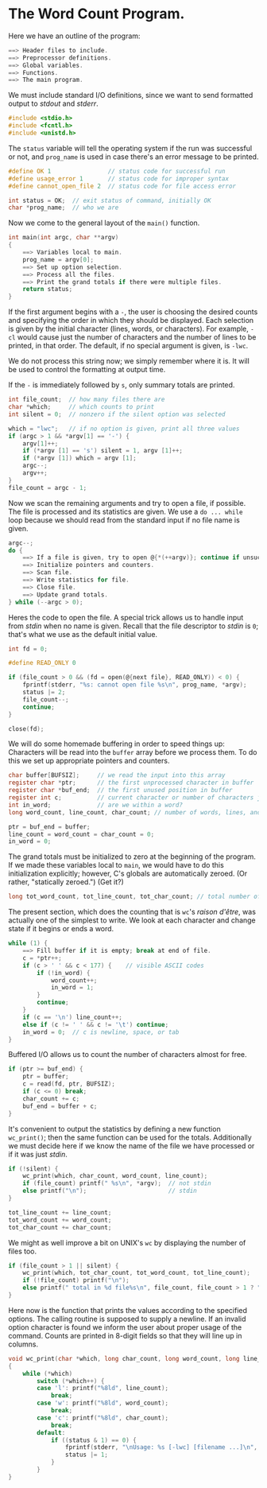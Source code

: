 # The Word Count Program.

Here we have an outline of the program:

```c
==> Header files to include.
==> Preprocessor definitions.
==> Global variables.
==> Functions.
==> The main program.
```

We must include standard I/O definitions, since we want to send formatted output to *stdout* and
*stderr*.

```c - Header files to include
#include <stdio.h>
#include <fcntl.h>
#include <unistd.h>
```

The `status` variable will tell the operating system if the run was successful or not, and
`prog_name` is used in case there's an error message to be printed.

```c - Preprocessor definitions
#define OK 1                // status code for successful run
#define usage_error 1       // status code for improper syntax
#define cannot_open_file 2  // status code for file access error
```

```c - Global variables
int status = OK;  // exit status of command, initially OK
char *prog_name;  // who we are
```

Now we come to the general layout of the `main()` function.

```c - The main program
int main(int argc, char **argv)
{
    ==> Variables local to main.
    prog_name = argv[0];
    ==> Set up option selection.
    ==> Process all the files.
    ==> Print the grand totals if there were multiple files.
    return status;
}
```

If the first argument begins with a `-`, the user is choosing the desired counts and specifying
the order in which they should be displayed. Each selection is given by the initial character
(lines, words, or characters). For example, `-cl` would cause just the number of characters and
the number of lines to be printed, in that order. The default, if no special argument is given, is
`-lwc`.

We do not process this string now; we simply remember where it is. It will be used to control the
formatting at output time.

If the `-` is immediately followed by `s`, only summary totals are printed.

```c - Variables local to main
int file_count;  // how many files there are
char *which;     // which counts to print
int silent = 0;  // nonzero if the silent option was selected
```

```c - Set up option selection
which = "lwc";   // if no option is given, print all three values
if (argc > 1 && *argv[1] == '-') {
    argv[1]++;
    if (*argv [1] == 's') silent = 1, argv [1]++;
    if (*argv [1]) which = argv [1];
    argc--;
    argv++;
}
file_count = argc - 1;
```

Now we scan the remaining arguments and try to open a file, if possible. The file is processed and
its statistics are given. We use a `do ... while` loop because we should read from the standard
input if no file name is given.

```c - Process all the files
argc--;
do {
    ==> If a file is given, try to open @{*(++argv)}; continue if unsuccessful.
    ==> Initialize pointers and counters.
    ==> Scan file.
    ==> Write statistics for file.
    ==> Close file.
    ==> Update grand totals.
} while (--argc > 0);
```

Heres the code to open the file. A special trick allows us to handle input from *stdin* when no
name is given. Recall that the file descriptor to *stdin* is `0`; that's what we use as the default
initial value.

```c - Variables local to main
int fd = 0;
```

```c - Preprocessor definitions
#define READ_ONLY 0
```

```c - If a file is given, try to open @{next file}; continue if unsuccessful
if (file_count > 0 && (fd = open(@{next file}, READ_ONLY)) < 0) {
    fprintf(stderr, "%s: cannot open file %s\n", prog_name, *argv);
    status |= 2;
    file_count--;
    continue;
}
```

```c - Close file
close(fd);
```

We will do some homemade buffering in order to speed things up: Characters will be read into the
`buffer` array before we process them. To do this we set up appropriate pointers and counters.

```c - Variables local to main
char buffer[BUFSIZ];     // we read the input into this array
register char *ptr;      // the first unprocessed character in buffer
register char *buf_end;  // the first unused position in buffer
register int c;          // current character or number of characters just read
int in_word;             // are we within a word?
long word_count, line_count, char_count; // number of words, lines, and characters found in the file so far
```

```c - Initialize pointers and counters
ptr = buf_end = buffer;
line_count = word_count = char_count = 0;
in_word = 0;
```

The grand totals must be initialized to zero at the beginning of the program. If we made these
variables local to `main`, we would have to do this initialization explicitly; however, C's globals
are automatically zeroed. (Or rather, "statically zeroed.") (Get it?)

```c - Global variables
long tot_word_count, tot_line_count, tot_char_count; // total number of words, lines and chars
```

The present section, which does the counting that is `wc`'s *raison d'être*, was actually one of the
simplest to write. We look at each character and change state if it begins or ends a word.

```c - Scan file
while (1) {
    ==> Fill buffer if it is empty; break at end of file.
    c = *ptr++;
    if (c > ' ' && c < 177) {    // visible ASCII codes
        if (!in_word) {
            word_count++;
            in_word = 1;
        }
        continue;
    }
    if (c == '\n') line_count++;
    else if (c != ' ' && c != '\t') continue;
    in_word = 0;  // c is newline, space, or tab
}
```

Buffered I/O allows us to count the number of characters almost for free.

```c - Fill buffer if it is empty; break at end of file
if (ptr >= buf_end) {
    ptr = buffer;
    c = read(fd, ptr, BUFSIZ);
    if (c <= 0) break;
    char_count += c;
    buf_end = buffer + c;
}
```

It's convenient to output the statistics by defining a new function `wc_print()`; then the same
function can be used for the totals. Additionally we must decide here if we know the name of the
file we have processed or if it was just *stdin*.

```c - Write statistics for file
if (!silent) {
    wc_print(which, char_count, word_count, line_count);
    if (file_count) printf(" %s\n", *argv);  // not stdin
    else printf("\n");                       // stdin
}
```

```c - Update grand totals
tot_line_count += line_count;
tot_word_count += word_count;
tot_char_count += char_count;
```

We might as well improve a bit on UNIX's `wc` by displaying the number of files too.

```c - Print the grand totals if there were multiple files
if (file_count > 1 || silent) {
    wc_print(which, tot_char_count, tot_word_count, tot_line_count);
    if (!file_count) printf("\n");
    else printf(" total in %d file%s\n", file_count, file_count > 1 ? "s" : "");
}
```

Here now is the function that prints the values according to the specified options. The calling
routine is supposed to supply a newline. If an invalid option character is found we inform the user
about proper usage of the command. Counts are printed in 8-digit fields so that they will line up in
columns.

```c - Functions
void wc_print(char *which, long char_count, long word_count, long line_count)
{
    while (*which)
        switch (*which++) {
        case 'l': printf("%8ld", line_count);
            break;
        case 'w': printf("%8ld", word_count);
            break;
        case 'c': printf("%8ld", char_count);
            break;
        default:
            if ((status & 1) == 0) {
                fprintf(stderr, "\nUsage: %s [-lwc] [filename ...]\n", prog_name);
                status |= 1;
            }
        }
}
```
